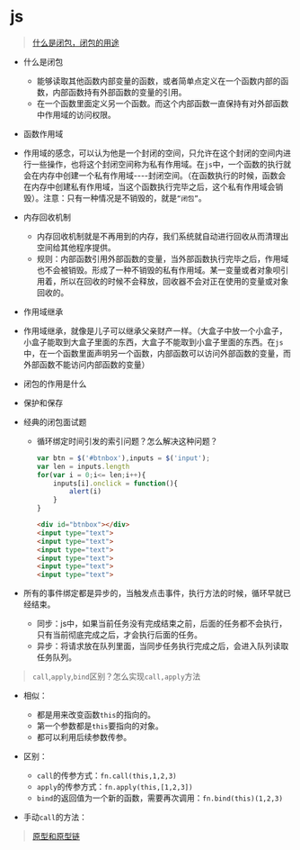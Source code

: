 # js

> [什么是闭包，闭包的用途](https://juejin.im/post/6844903990656761864)

- 什么是闭包
  - 能够读取其他函数内部变量的函数，或者简单点定义在一个函数内部的函数，内部函数持有外部函数的变量的引用。
  - 在一个函数里面定义另一个函数。而这个内部函数一直保持有对外部函数中作用域的访问权限。
- 函数作用域
  
- 作用域的感念，可以认为他是一个封闭的空间，只允许在这个封闭的空间内进行一些操作，也将这个封闭空间称为私有作用域。在`js`中，一个函数的执行就会在内存中创建一个私有作用域----封闭空间。（在函数执行的时候，函数会在内存中创建私有作用域，当这个函数执行完毕之后，这个私有作用域会销毁）。注意：只有一种情况是不销毁的，就是`“闭包”`。
  
- 内存回收机制
  - 内存回收机制就是不再用到的内存，我们系统就自动进行回收从而清理出空间给其他程序提供。
  - 规则：内部函数引用外部函数的变量，当外部函数执行完毕之后，作用域也不会被销毁。形成了一种不销毁的私有作用域。某一变量或者对象呗引用着，所以在回收的时候不会释放，回收器不会对正在使用的变量或对象回收的。

- 作用域继承
  
- 作用域继承，就像是儿子可以继承父亲财产一样。（大盒子中放一个小盒子，小盒子能取到大盒子里面的东西，大盒子不能取到小盒子里面的东西。在`js`中，在一个函数里面声明另一个函数，内部函数可以访问外部函数的变量，而外部函数不能访问内部函数的变量）
  
- 闭包的作用是什么
  
- 保护和保存
  
- 经典的闭包面试题

  - 循环绑定时间引发的索引问题？怎么解决这种问题？

    ```js
    var btn = $('#btnbox'),inputs = $('input');
    var len = inputs.length
    for(var i = 0;i<= len;i++){
        inputs[i].onclick = function(){
            alert(i)
        }
    }
    ```

    ``` html
    <div id="btnbox"></div>
    <input type="text">
    <input type="text">
    <input type="text">
    <input type="text">
    <input type="text">
    <input type="text">
    ```

  
- 所有的事件绑定都是异步的，当触发点击事件，执行方法的时候，循环早就已经结束。
  - 同步：js中，如果当前任务没有完成结束之前，后面的任务都不会执行，只有当前彻底完成之后，才会执行后面的任务。
  - 异步：将请求放在队列里面，当同步任务执行完成之后，会进入队列读取任务队列。

> `call`,`apply`,`bind`区别？怎么实现`call,apply`方法

- 相似：
  - 都是用来改变函数`this`的指向的。
  - 第一个参数都是`this`要指向的对象。
  - 都可以利用后续参数传参。

- 区别：
  - `call`的传参方式：`fn.call(this,1,2,3)`
  - `apply`的传参方式：`fn.apply(this,[1,2,3])`
  - `bind`的返回值为一个新的函数，需要再次调用：`fn.bind(this)(1,2,3)`

- 手动`call`的方法：
<vuep template="#example"></vuep>
<script v-pre type="text/x-template" id="example">
  <template>
      <div class="box4">
  <div class="left4"></div>
      <div class="center4"></div>
      <div class="right4"></div>
  </div>
  </template>
    
  <script>
    module.exports = {
      data () {
        return {}
      }
    }
  </script>

  <style scoped>
    
  </style>
  </script>



  > [原型和原型链]()
